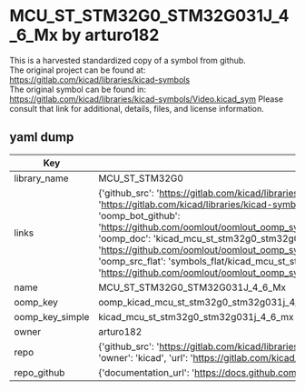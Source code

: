# MCU_ST_STM32G0_STM32G031J_4_6_Mx by arturo182  
This is a harvested standardized copy of a symbol from github.  
The original project can be found at:  
https://gitlab.com/kicad/libraries/kicad-symbols  
The original symbol can be found in:
https://gitlab.com/kicad/libraries/kicad-symbols/Video.kicad_sym
Please consult that link for additional, details, files, and license information.  
## yaml dump  
| Key | Value |  
| --- | --- |  
| library_name | MCU_ST_STM32G0 |  
| links | {'github_src': 'https://gitlab.com/kicad/libraries/kicad-symbols/Video.kicad_sym', 'github_src_repo': 'https://gitlab.com/kicad/libraries/kicad-symbols', 'oomp_bot': 'kicad_mcu_st_stm32g0_stm32g031j_4_6_mx/working', 'oomp_bot_github': 'https://github.com/oomlout/oomlout_oomp_symbol_bot/tree/main/kicad_mcu_st_stm32g0_stm32g031j_4_6_mx/working', 'oomp_doc': 'kicad_mcu_st_stm32g0_stm32g031j_4_6_mx/working', 'oomp_doc_github': 'https://github.com/oomlout/oomlout_oomp_symbol_doc/tree/main/kicad_mcu_st_stm32g0_stm32g031j_4_6_mx/working', 'oomp_src_flat': 'symbols_flat/kicad_mcu_st_stm32g0_stm32g031j_4_6_mx/working', 'oomp_src_flat_github': 'https://github.com/oomlout/oomlout_oomp_symbol_src/tree/main/kicad_mcu_st_stm32g0_stm32g031j_4_6_mx/working'} |  
| name | MCU_ST_STM32G0_STM32G031J_4_6_Mx |  
| oomp_key | oomp_kicad_mcu_st_stm32g0_stm32g031j_4_6_mx |  
| oomp_key_simple | kicad_mcu_st_stm32g0_stm32g031j_4_6_mx |  
| owner | arturo182 |  
| repo | {'github_src': 'https://gitlab.com/kicad/libraries/kicad-symbols/Video.kicad_sym', 'name': 'libraries/kicad-symbols', 'owner': 'kicad', 'url': 'https://gitlab.com/kicad/libraries/kicad-symbols'} |  
| repo_github | {'documentation_url': 'https://docs.github.com/rest/repos/repos#get-a-repository', 'message': 'Not Found'} |  

